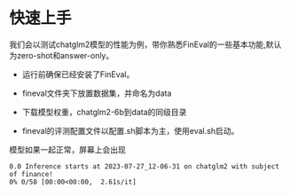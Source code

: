 # 快速上手

我们会以测试chatglm2模型的性能为例，带你熟悉FinEval的一些基本功能,默认为zero-shot和answer-only。

- 运行前确保已经安装了FinEval。
- fineval文件夹下放置数据集，并命名为data

- 下载模型权重，chatglm2-6b到data的同级目录
- fineval的评测配置文件以配置.sh脚本为主，使用eval.sh启动。

模型如果一起正常，屏幕上会出现

```
0.0 Inference starts at 2023-07-27_12-06-31 on chatglm2 with subject of finance!
0% 0/58 [00:00<00:00,  2.61s/it]
```
